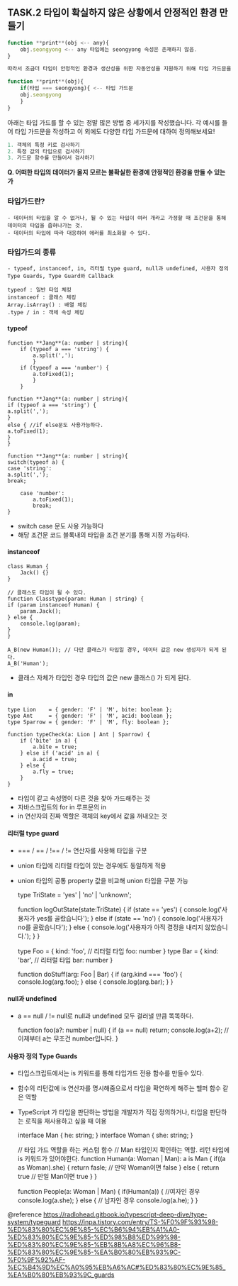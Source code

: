## TASK.2 타입이 확실하지 않은 상황에서 안정적인 환경 만들기

```jsx
function **print**(obj <-- any){
	obj.seongyong <-- any 타입에는 seongyong 속성은 존재하지 않음.
}

따라서 조금더 타입이 안정적인 환경과 생산성을 위한 자동안성을 지원하기 위해 타입 가드문을 사용합니다.

function **print**(obj){
	if(타입 === seongyong){ <-- 타입 가드문
    obj.seongyong
	}
}
```

아래는 타입 가드를 할 수 있는 정말 많은 방법 중 세가지를 작성했습니다. 각 예시를 들어 타입 가드문을 작성하고 이 외에도 다양한 타입 가드문에 대하여 정의해보세요!

```jsx
1. 객체의 특정 키로 검사하기
2. 특정 값의 타입으로 검사하기
3. 가드문 함수를 만들어서 검사하기
```

**Q. 어떠한 타입의 데이터가 올지 모르는 불확실한 환경에 안정적인 환경을 만들 수 있는가**

### 타입가드란?

    - 데이터의 타입을 알 수 없거나, 될 수 있는 타입이 여러 개라고 가정할 때 조건문을 통해 데이터의 타입을 좁혀나가는 것.
    - 데이터의 타입에 따라 대응하여 에러를 최소화할 수 있다.

### 타입가드의 종류

    - typeof, instanceof, in, 리터럴 type guard, null과 undefined, 사용자 정의 Type Guards, Type Guard와 Callback

    typeof : 일반 타입 체킹
    instanceof : 클래스 체킹
    Array.isArray() : 배열 체킹
    .type / in : 객체 속성 체킹

#### typeof

    function **Jang**(a: number | string){
        if (typeof a === 'string') {
            a.split(',');
            }
        if (typeof a === 'number') {
            a.toFixed(1);
            }
        }

    function **Jang**(a: number | string){
    if (typeof a === 'string') {
    a.split(',');
    }
    else { //if else문도 사용가능하다.
    a.toFixed(1);
    }
    }

    function **Jang**(a: number | string){
    switch(typeof a) {
    case 'string':
    a.split(',');
    break;

        case 'number':
            a.toFixed(1);
            break;
    }

- switch case 문도 사용 가능하다
- 해당 조건문 코드 블록내의 타입을 조건 분기를 통해 지정 가능하다.

#### instanceof

    class Human {
        Jack() {}
    }

    // 클래스도 타입이 될 수 있다.
    function Classtype(param: Human | string) {
    if (param instanceof Human) {
        param.Jack();
    } else {
        console.log(param);
    }
    }

    A_B(new Human()); // 다만 클래스가 타입일 경우, 데이터 값은 new 생성자가 되게 된다.
    A_B('Human');

- 클래스 자체가 타입인 경우 타입의 값은 new 클래스() 가 되게 된다.

#### in

    type Lion    = { gender: 'F' | 'M', bite: boolean };
    type Ant     = { gender: 'F' | 'M', acid: boolean };
    type Sparrow = { gender: 'F' | 'M', fly: boolean };

    function typeCheck(a: Lion | Ant | Sparrow) {
        if ('bite' in a) {
            a.bite = true;
        } else if ('acid' in a) {
            a.acid = true;
        } else {
            a.fly = true;
        }
    }

- 타입이 같고 속성명이 다른 것을 찾아 가드해주는 것
- 자바스크립트의 for in 루프문의 in
- in 연산자의 진짜 역할은 객체의 key에서 값을 꺼내오는 것

#### 리터럴 type guard

- === / == / !== / != 연산자를 사용해 타입을 구분
- union 타입에 리터럴 타입이 있는 경우에도 동일하게 적용
- union 타입의 공통 property 값을 비교해 union 타입을 구분 가능

  type TriState = 'yes' | 'no' | 'unknown';

  function logOutState(state:TriState) {
  if (state == 'yes') {
  console.log('사용자가 yes를 골랐습니다');
  } else if (state == 'no') {
  console.log('사용자가 no를 골랐습니다');
  } else {
  console.log('사용자가 아직 결정을 내리지 않았습니다.');
  }
  }

  type Foo = {
  kind: 'foo', // 리터럴 타입
  foo: number
  }
  type Bar = {
  kind: 'bar', // 리터럴 타입
  bar: number
  }

  function doStuff(arg: Foo | Bar) {
  if (arg.kind === 'foo') {
  console.log(arg.foo);
  }
  else {
  console.log(arg.bar);
  }
  }

#### null과 undefined

- a == null / != null로 null과 undefined 모두 걸러낼 만큼 똑똑하다.

  function foo(a?: number | null) {
  if (a == null) return;
  console.log(a+2);
  // 이제부터 a는 무조건 number입니다.
  }

#### 사용자 정의 Type Guards

- 타입스크립트에서는 is 키워드를 통해 타입가드 전용 함수를 만들수 있다.
- 함수의 리턴값에 is 연산자를 명시해줌으로서 타입을 확연하게 해주는 헬퍼 함수 같은 역할
- TypeScript 가 타입을 판단하는 방법을 개발자가 직접 정의하거나, 타입을 판단하는 로직을 재사용하고 싶을 때 이용

  interface Man {
  he: string;
  }
  interface Woman {
  she: string;
  }

  // 타입 가드 역할을 하는 커스텀 함수
  // Man 타입인지 확인하는 역할. 리턴 타입에 is 키워드가 있어야한다.
  function Human(a: Woman | Man): a is Man {
  if((a as Woman).she) {
  return fasle; // 만약 Woman이면 false
  } else {
  return true // 만일 Man이면 true
  }
  }

  function People(a: Woman | Man) {
  if(Human(a)) { //여자인 경우
  console.log(a.she);
  } else { // 남자인 경우
  console.log(a.he);
  }
  }

@reference
https://radlohead.gitbook.io/typescript-deep-dive/type-system/typeguard
https://inpa.tistory.com/entry/TS-%F0%9F%93%98-%ED%83%80%EC%9E%85-%EC%B6%94%EB%A1%A0-%ED%83%80%EC%9E%85-%ED%98%B8%ED%99%98-%ED%83%80%EC%9E%85-%EB%8B%A8%EC%96%B8-%ED%83%80%EC%9E%85-%EA%B0%80%EB%93%9C-%F0%9F%92%AF-%EC%B4%9D%EC%A0%95%EB%A6%AC#%ED%83%80%EC%9E%85_%EA%B0%80%EB%93%9C_guards
